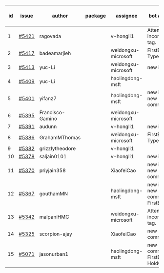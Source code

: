 | id | issue | author | package | assignee | bot advice | created date of issue | target release date | date from target |
| ------ | ------ | ------ | ------ | ------ | ------ | ------ | ------ | :-----: |
| 1 | [#5421](https://github.com/Azure/sdk-release-request/issues/5421) | ragovada |  | v-hongli1 | Attention to inconsistent tag. | 08-13 | 09-27 |  |
| 2 | [#5417](https://github.com/Azure/sdk-release-request/issues/5417) | badeamarjieh |  | weidongxu-microsoft | FirstBeta. TypeSpec. | 08-12 | 09-26 |  |
| 3 | [#5413](https://github.com/Azure/sdk-release-request/issues/5413) | yuc-Li |  | weidongxu-microsoft | new issue. | 08-08 | 08-22 |  |
| 4 | [#5409](https://github.com/Azure/sdk-release-request/issues/5409) | yuc-Li |  | haolingdong-msft |  | 08-08 | 08-22 |  |
| 5 | [#5401](https://github.com/Azure/sdk-release-request/issues/5401) | yifanz7 |  | haolingdong-msft | new issue. new comment. | 08-07 | 08-22 |  |
| 6 | [#5395](https://github.com/Azure/sdk-release-request/issues/5395) | Francisco-Gamino |  | weidongxu-microsoft |  | 08-01 | fail to get. |  |
| 7 | [#5391](https://github.com/Azure/sdk-release-request/issues/5391) | audunn |  | v-hongli1 | new issue. | 07-31 | 08-23 |  |
| 8 | [#5386](https://github.com/Azure/sdk-release-request/issues/5386) | GrahamMThomas |  | weidongxu-microsoft | FirstBeta. TypeSpec. | 07-30 | 08-23 |  |
| 9 | [#5382](https://github.com/Azure/sdk-release-request/issues/5382) | grizzlytheodore |  | v-hongli1 |  | 07-30 | 08-23 |  |
| 10 | [#5378](https://github.com/Azure/sdk-release-request/issues/5378) | saljain0101 |  | v-hongli1 | new issue. | 07-26 | 08-22 |  |
| 11 | [#5370](https://github.com/Azure/sdk-release-request/issues/5370) | priyjain358 |  | XiaofeiCao | new issue. new comment. | 07-24 | 08-22 |  |
| 12 | [#5367](https://github.com/Azure/sdk-release-request/issues/5367) | gouthamMN |  | haolingdong-msft | new issue. new comment. FirstBeta. | 07-23 | 08-23 |  |
| 13 | [#5342](https://github.com/Azure/sdk-release-request/issues/5342) | malpaniHMC |  | weidongxu-microsoft | Attention to inconsistent tag. | 07-18 | 08-23 |  |
| 14 | [#5325](https://github.com/Azure/sdk-release-request/issues/5325) | scorpion-ajay |  | XiaofeiCao | new comment. | 07-09 | 07-31 |  |
| 15 | [#5071](https://github.com/Azure/sdk-release-request/issues/5071) | jasonurban1 |  | haolingdong-msft | new comment. FirstBeta. HoldOn. | 03-22 | 05-24 |  |
